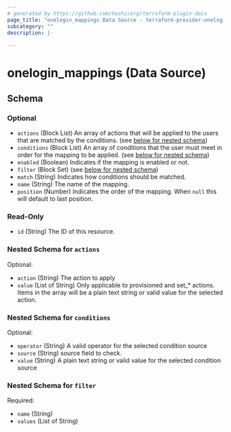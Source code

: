 ```yaml
---
# generated by https://github.com/hashicorp/terraform-plugin-docs
page_title: "onelogin_mappings Data Source - terraform-provider-onelogin-1"
subcategory: ""
description: |-
  
---
```


# onelogin_mappings (Data Source)





<!-- schema generated by tfplugindocs -->
## Schema

### Optional

- `actions` (Block List) An array of actions that will be applied to the users that are matched by the conditions. (see [below for nested schema](#nestedblock--actions))
- `conditions` (Block List) An array of conditions that the user must meet in order for the mapping to be applied. (see [below for nested schema](#nestedblock--conditions))
- `enabled` (Boolean) Indicates if the mapping is enabled or not.
- `filter` (Block Set) (see [below for nested schema](#nestedblock--filter))
- `match` (String) Indicates how conditions should be matched.
- `name` (String) The name of the mapping.
- `position` (Number) Indicates the order of the mapping. When `null` this will default to last position.

### Read-Only

- `id` (String) The ID of this resource.

<a id="nestedblock--actions"></a>
### Nested Schema for `actions`

Optional:

- `action` (String) The action to apply
- `value` (List of String) Only applicable to provisioned and set_* actions. Items in the array will be a plain text string or valid value for the selected action.


<a id="nestedblock--conditions"></a>
### Nested Schema for `conditions`

Optional:

- `operator` (String) A valid operator for the selected condition source
- `source` (String) source field to check.
- `value` (String) A plain text string or valid value for the selected  condition source


<a id="nestedblock--filter"></a>
### Nested Schema for `filter`

Required:

- `name` (String)
- `values` (List of String)



